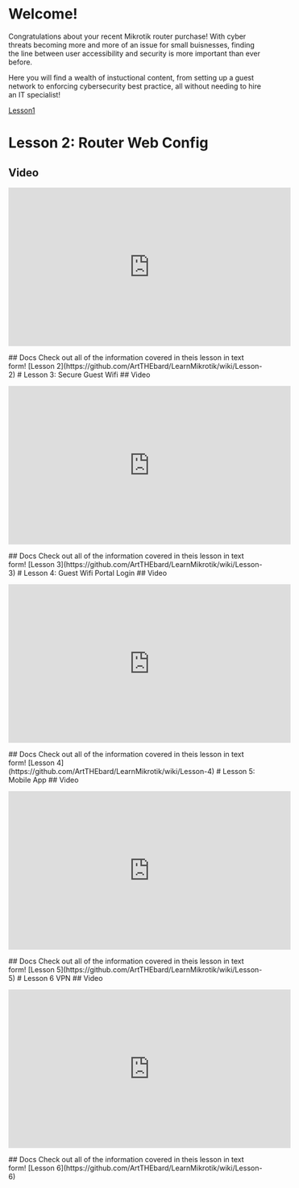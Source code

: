 # Welcome!

Congratulations about your recent Mikrotik router purchase! With cyber threats becoming more and more of an issue for small buisnesses, finding the line between user accessibility and security is more important than ever before. 

Here you will find a wealth of instuctional content, from setting up a guest network to enforcing cybersecurity best practice, all without needing to hire an IT specialist!

<a href="pages/Lesson1.html">Lesson1</a>

# Lesson 2: Router Web Config
## Video
<p align="center">
<iframe width="560" height="315" src="https://www.youtube.com/embed/Elex9l8WxUY" title="YouTube video player" frameborder="0" allow="accelerometer; autoplay; clipboard-write; encrypted-media; gyroscope; picture-in-picture" allowfullscreen></iframe>
</p>
## Docs
Check out all of the information covered in theis lesson in text form! [Lesson 2](https://github.com/ArtTHEbard/LearnMikrotik/wiki/Lesson-2)
# Lesson 3: Secure Guest Wifi
## Video
<p align="center">
<iframe width="560" height="315" src="https://www.youtube.com/embed/tQ1rX45prKc" title="YouTube video player" frameborder="0" allow="accelerometer; autoplay; clipboard-write; encrypted-media; gyroscope; picture-in-picture" allowfullscreen></iframe>
</p>
## Docs
Check out all of the information covered in theis lesson in text form! [Lesson 3](https://github.com/ArtTHEbard/LearnMikrotik/wiki/Lesson-3)
# Lesson 4: Guest Wifi Portal Login
## Video
<p align="center">
<iframe width="560" height="315" src="https://www.youtube.com/embed/N859yOCmLeU" title="YouTube video player" frameborder="0" allow="accelerometer; autoplay; clipboard-write; encrypted-media; gyroscope; picture-in-picture" allowfullscreen></iframe>
</p>
## Docs
Check out all of the information covered in theis lesson in text form! [Lesson 4](https://github.com/ArtTHEbard/LearnMikrotik/wiki/Lesson-4)
# Lesson 5: Mobile App
## Video 
<p align="center">
<iframe width="560" height="315" src="https://www.youtube.com/embed/da-mnpK9J64" title="YouTube video player" frameborder="0" allow="accelerometer; autoplay; clipboard-write; encrypted-media; gyroscope; picture-in-picture" allowfullscreen></iframe>
 </p>
## Docs
Check out all of the information covered in theis lesson in text form! [Lesson 5](https://github.com/ArtTHEbard/LearnMikrotik/wiki/Lesson-5)
# Lesson 6 VPN
## Video
<p aling="center">
 <iframe width="560" height="315" src="https://www.youtube.com/embed/_KUUNUF6wV4" title="YouTube video player" frameborder="0" allow="accelerometer; autoplay; clipboard-write; encrypted-media; gyroscope; picture-in-picture" allowfullscreen></iframe>
</p>
## Docs
Check out all of the information covered in theis lesson in text form! [Lesson 6](https://github.com/ArtTHEbard/LearnMikrotik/wiki/Lesson-6)
